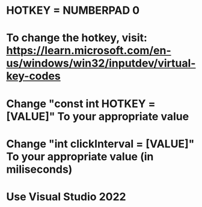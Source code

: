 # HOTKEY = NUMBERPAD 0
# To change the hotkey, visit: https://learn.microsoft.com/en-us/windows/win32/inputdev/virtual-key-codes
# Change "const int HOTKEY = [VALUE]" To your appropriate value
# Change "int clickInterval = [VALUE]" To your appropriate value (in miliseconds)
# Use Visual Studio 2022
